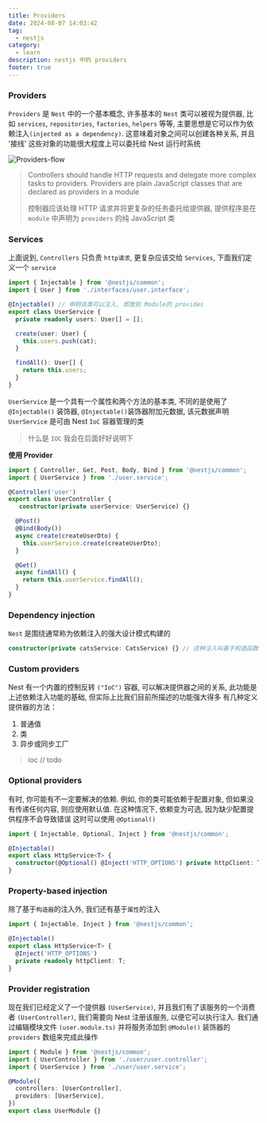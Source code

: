 ```yaml
---
title: Providers
date: 2024-08-07 14:03:42
tag:
  - nestjs
category:
  - learn
description: nestjs 中的 providers
footer: true
---
```


<!-- more -->

### Providers

`Providers` 是 `Nest` 中的一个基本概念, 许多基本的 `Nest` 类可以被视为提供器, 比如 `services`, `repositories`, `factories`, `helpers` 等等, 主要思想是它可以作为依赖注入`(injected as a dependency)`. 这意味着对象之间可以创建各种关系, 并且 '接线' 这些对象的功能很大程度上可以委托给 Nest 运行时系统

![Providers-flow](https://docs.nestjs.com/assets/Components_1.png)

> Controllers should handle HTTP requests and delegate more complex tasks to providers. Providers are plain JavaScript classes that are declared as providers in a module
>
> 控制器应该处理 HTTP 请求并将更复杂的任务委托给提供器, 提供程序是在 `module` 中声明为 `providers` 的纯 JavaScript 类

### Services

上面说到, `Controllers` 只负责 `http请求`, 更复杂应该交给 `Services`, 下面我们定义一个 `service`

```TypeScript
import { Injectable } from '@nestjs/common';
import { User } from './interfaces/user.interface';

@Injectable() // 申明该类可以注入, 即放到 Module的 provides
export class UserService {
  private readonly users: User[] = [];

  create(user: User) {
    this.users.push(cat);
  }

  findAll(): User[] {
    return this.users;
  }
}
```

`UserService` 是一个具有一个属性和两个方法的基本类, 不同的是使用了 `@Injectable()` 装饰器, `@Injectable()`装饰器附加元数据, 该元数据声明 `UserService` 是可由 Nest `IoC` 容器管理的类

> 什么是 `IOC` 我会在后面好好说明下

**使用 Provider**

```TypeScript
import { Controller, Get, Post, Body, Bind } from '@nestjs/common';
import { UserService } from './user.service';

@Controller('user')
export class UserController {
   constructor(private userService: UserService) {}

  @Post()
  @Bind(Body())
  async create(createUserDto) {
    this.userService.create(createUserDto);
  }

  @Get()
  async findAll() {
    return this.userService.findAll();
  }
}
```

### Dependency injection

`Nest` 是围绕通常称为依赖注入的强大设计模式构建的

```TypeScript
constructor(private catsService: CatsService) {} // 这种注入叫基于构造函数的注入
```

### Custom providers

Nest 有一个内置的控制反转 `("IoC")` 容器, 可以解决提供器之间的关系, 此功能是上述依赖注入功能的基础, 但实际上比我们目前所描述的功能强大得多
有几种定义提供器的方法：

1. 普通值
2. 类
3. 异步或同步工厂

> ioc // todo

### Optional providers

有时, 你可能有不一定要解决的依赖.
例如, 你的类可能依赖于配置对象, 但如果没有传递任何内容, 则应使用默认值. 在这种情况下, 依赖变为可选, 因为缺少配置提供程序不会导致错误
这时可以使用 `@Optional()`

```TypeScript
import { Injectable, Optional, Inject } from '@nestjs/common';

@Injectable()
export class HttpService<T> {
  constructor(@Optional() @Inject('HTTP_OPTIONS') private httpClient: T) {}
}
```

### Property-based injection

除了基于`构造器`的注入外, 我们还有基于`属性`的注入

```TypeScript
import { Injectable, Inject } from '@nestjs/common';

@Injectable()
export class HttpService<T> {
  @Inject('HTTP_OPTIONS')
  private readonly httpClient: T;
}
```

### Provider registration

现在我们已经定义了一个提供器 `(UserService)`, 并且我们有了该服务的一个消费者 `(UserController)`, 我们需要向 Nest 注册该服务, 以便它可以执行注入. 我们通过编辑模块文件 `(user.module.ts)` 并将服务添加到 `@Module()` 装饰器的 `providers` 数组来完成此操作

```TypeScript
import { Module } from '@nestjs/common';
import { UserController } from './user/user.controller';
import { UserService } from './user/user.service';

@Module({
  controllers: [UserController],
  providers: [UserService],
})
export class UserModule {}

```
